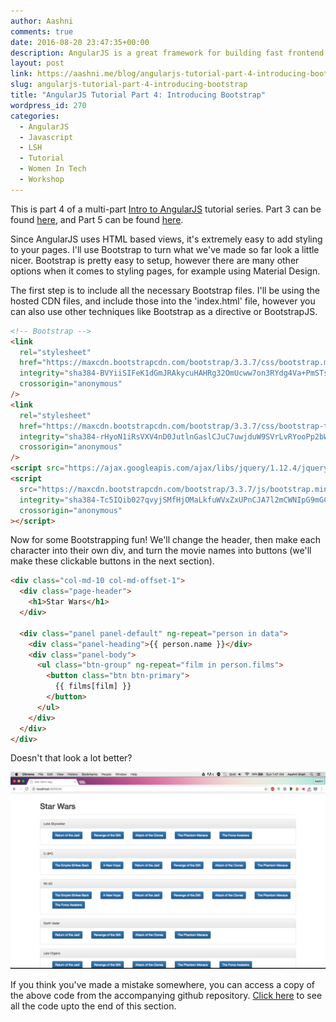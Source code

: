 ```yaml
---
author: Aashni
comments: true
date: 2016-08-20 23:47:35+00:00
description: AngularJS is a great framework for building fast frontend websites. Here's part 4 in a series of tutorials on how to build and deploy a website with AngularJS.
layout: post
link: https://aashni.me/blog/angularjs-tutorial-part-4-introducing-bootstrap/
slug: angularjs-tutorial-part-4-introducing-bootstrap
title: "AngularJS Tutorial Part 4: Introducing Bootstrap"
wordpress_id: 270
categories:
  - AngularJS
  - Javascript
  - LSH
  - Tutorial
  - Women In Tech
  - Workshop
---
```


This is part 4 of a multi-part [Intro to AngularJS](../blog/angularjs-an-introduction/) tutorial series. Part 3 can be found [here](../blog/angularjs-tutorial-part-3-using-star-wars-api-data-through-angular-controllers-and-views), and Part 5 can be found [here](../blog/angularjs-tutorial-part-5-creating-individual-pages-for-characters-and-movies).

Since AngularJS uses HTML based views, it's extremely easy to add styling to your pages. I'll use Bootstrap to turn what we've made so far look a little nicer. Bootstrap is pretty easy to setup, however there are many other options when it comes to styling pages, for example using Material Design.

The first step is to include all the necessary Bootstrap files. I'll be using the hosted CDN files, and include those into the 'index.html' file, however you can also use other techniques like Bootstrap as a directive or BootstrapJS.

```html
<!-- Bootstrap -->
<link
  rel="stylesheet"
  href="https://maxcdn.bootstrapcdn.com/bootstrap/3.3.7/css/bootstrap.min.css"
  integrity="sha384-BVYiiSIFeK1dGmJRAkycuHAHRg32OmUcww7on3RYdg4Va+PmSTsz/K68vbdEjh4u"
  crossorigin="anonymous"
/>
<link
  rel="stylesheet"
  href="https://maxcdn.bootstrapcdn.com/bootstrap/3.3.7/css/bootstrap-theme.min.css"
  integrity="sha384-rHyoN1iRsVXV4nD0JutlnGaslCJuC7uwjduW9SVrLvRYooPp2bWYgmgJQIXwl/Sp"
  crossorigin="anonymous"
/>
<script src="https://ajax.googleapis.com/ajax/libs/jquery/1.12.4/jquery.min.js"></script>
<script
  src="https://maxcdn.bootstrapcdn.com/bootstrap/3.3.7/js/bootstrap.min.js"
  integrity="sha384-Tc5IQib027qvyjSMfHjOMaLkfuWVxZxUPnCJA7l2mCWNIpG9mGCD8wGNIcPD7Txa"
  crossorigin="anonymous"
></script>
```

Now for some Bootstrapping fun! We'll change the header, then make each character into their own div, and turn the movie names into buttons (we'll make these clickable buttons in the next section).

```html
<div class="col-md-10 col-md-offset-1">
  <div class="page-header">
    <h1>Star Wars</h1>
  </div>

  <div class="panel panel-default" ng-repeat="person in data">
    <div class="panel-heading">{{ person.name }}</div>
    <div class="panel-body">
      <ul class="btn-group" ng-repeat="film in person.films">
        <button class="btn btn-primary">
          {{ films[film] }}
        </button>
      </ul>
    </div>
  </div>
</div>
```

Doesn't that look a lot better?

[![AngularJS Tutorial Styling the Website Using Bootstrap](./angularjs_styling_with_bootstrap-1024x640.png)](./angularjs_styling_with_bootstrap.png)

If you think you've made a mistake somewhere, you can access a copy of the above code from the accompanying github repository. [Click here](https://github.com/aashnisshah/lsh_angularjs_tutorial/commit/0c50a4c4ace82d711a56bd15620776c93e7e28b6) to see all the code upto the end of this section.
